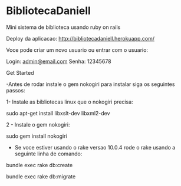 BibliotecaDaniell
=================

Mini sistema de biblioteca usando ruby on rails

Deploy da aplicacao:  http://bibliotecadaniell.herokuapp.com/

Voce pode criar um novo usuario ou entrar com o usuario:

Login: admin@email.com
Senha: 12345678


Get Started

-Antes de rodar instale o gem nokogiri para instalar siga os seguintes passos:

1-  Instale as bibliotecas linux que o nokogiri precisa:

sudo apt-get install libxslt-dev libxml2-dev

2 - Instale o gem nokogiri:

sudo gem install nokogiri


- Se voce estiver usando o rake versao 10.0.4 rode o rake usando a seguinte linha de comando:

bundle exec rake db:create    

bundle exec rake db:migrate
